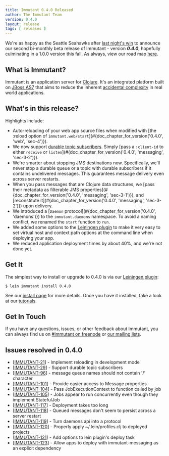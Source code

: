 ```yaml
---
title: Immutant 0.4.0 Released
author: The Immutant Team
version: 0.4.0
layout: release
tags: [ releases ]
---
```


We're as happy as the Seattle Seahawks after
[last night's win](http://www.huffingtonpost.com/2012/09/25/seattle-seahawks-golden-tate-td-packers_n_1911960.html)
to announce our second bi-monthly beta release of Immutant - version
**_0.4.0_**, hopefully culminating in a 1.0.0 version this fall. As
always, view our road map
[here](https://issues.jboss.org/browse/IMMUTANT).

## What is Immutant?

Immutant is an application server for [Clojure](http://clojure.org).
It's an integrated platform built on
[JBoss AS7](http://www.jboss.org/as7) that aims to reduce the inherent
[accidental complexity](http://en.wikipedia.org/wiki/Accidental_complexity)
in real world applications.

## What's in this release?

Highlights include:

* Auto-reloading of your web app source files when modified with 
  [the :reload option of `immutant.web/start`](#{doc_chapter_for_version('0.4.0', 'web', 'sec-4')}).
* We now support
  [durable topic subscribers](http://www.eaipatterns.com/DurableSubscription.html).
  Simply [pass a `:client-id` to either `receive` or `listen`](#{doc_chapter_for_version('0.4.0', 'messaging', 'sec-3-2')}).
* We're smarter about stopping JMS destinations now. Specifically,
  we'll never stop a durable queue or a topic with durable subscribers
  if it contains undelivered messages. This guarantees message
  delivery even across server restarts.
* When you pass messages that are Clojure data structures, we [pass
  their metadata as filterable JMS properties](#{doc_chapter_for_version('0.4.0', 'messaging', 'sec-3-1')}),
  and [reconstitute it](#{doc_chapter_for_version('0.4.0', 'messaging', 'sec-3-2')}) upon delivery.
* We introduced a [`Daemon` protocol](#{doc_chapter_for_version('0.4.0', 'daemons')}) to the `immutant.daemons`
  namespace. To avoid a naming conflict, we renamed the `start`
  function to `run`.
* We added some options to the [Leiningen plugin](https://github.com/immutant/lein-immutant#running-it)
  to make it very easy to set virtual host and context path options at the command line
  when deploying your app. 
* We reduced application deployment times by about 40%, and we're not done yet.

## Get It

The simplest way to install or upgrade to 0.4.0 is via our
[Leiningen plugin](https://clojars.org/lein-immutant):

    $ lein immutant install 0.4.0

See our [install page](/install/) for more details. Once you have it
installed, take a look at our [tutorials](/tutorials/).

## Get In Touch

If you have any questions, issues, or other feedback about Immutant,
you can always find us on [#immutant on freenode](/community/) or
[our mailing lists](/community/mailing_lists).

## Issues resolved in 0.4.0

<ul>
                
<li>[<a href='https://issues.jboss.org/browse/IMMUTANT-21'>IMMUTANT-21</a>] -         Implement reloading in development mode
</li>
<li>[<a href='https://issues.jboss.org/browse/IMMUTANT-29'>IMMUTANT-29</a>] -         Support durable topic subscribers
</li>
<li>[<a href='https://issues.jboss.org/browse/IMMUTANT-96'>IMMUTANT-96</a>] -         message queue names should not contain &#39;/&#39; character
</li>
<li>[<a href='https://issues.jboss.org/browse/IMMUTANT-101'>IMMUTANT-101</a>] -         Provide easier access to Message properties
</li>
<li>[<a href='https://issues.jboss.org/browse/IMMUTANT-104'>IMMUTANT-104</a>] -         Pass JobExecutionContext to function called by job
</li>
<li>[<a href='https://issues.jboss.org/browse/IMMUTANT-105'>IMMUTANT-105</a>] -         Jobs appear to run concurrently even though they implement StatefulJob
</li>
<li>[<a href='https://issues.jboss.org/browse/IMMUTANT-117'>IMMUTANT-117</a>] -         Deployment takes too long
</li>
<li>[<a href='https://issues.jboss.org/browse/IMMUTANT-118'>IMMUTANT-118</a>] -         Queued messages don&#39;t seem to persist across a server restart
</li>
<li>[<a href='https://issues.jboss.org/browse/IMMUTANT-119'>IMMUTANT-119</a>] -         Turn daemons api into a protocol
</li>
<li>[<a href='https://issues.jboss.org/browse/IMMUTANT-120'>IMMUTANT-120</a>] -         Properly apply ~/.lein/profiles.clj to deployed projects
</li>
<li>[<a href='https://issues.jboss.org/browse/IMMUTANT-121'>IMMUTANT-121</a>] -         Add options to lein plugin&#39;s deploy task
</li>
<li>[<a href='https://issues.jboss.org/browse/IMMUTANT-123'>IMMUTANT-123</a>] -         Allow apps to deploy with immutant-messaging as an explicit dependency
</li>

</ul>
